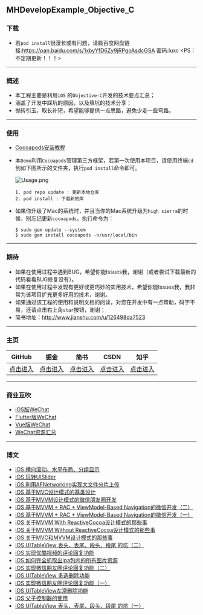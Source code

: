 ## MHDevelopExample_Objective_C

### 下载
- 若`pod install`很漫长或有问题，请戳百度网盘链接:https://pan.baidu.com/s/1xbyYfD6Zy9jRPgoAsdcGSA  密码:luxc <PS：不定期更新！！！>

---

### 概述
- 本工程主要是利用`iOS` 的`Objective-C`开发的技术要点汇总；
- 涵盖了开发中踩坑的原因，以及填坑的技术分享；
- 抛砖引玉，取长补短，希望能够提供一点思路，避免少走一些弯路。

---

### 使用
- [Cocoapods安装教程](https://www.cnblogs.com/chuancheng/p/8443677.html) 
- 本`Demo`利用`Cocoapods`管理第三方框架，若第一次使用本项目，请使用终端`cd`到如下图所示的文件夹，执行`pod install`命令即可。

	![Usage.png](https://github.com/CoderMikeHe/MHDevelopExample_Objective_C/blob/master/MHDevelopExample/SnapShot/Usage.png)
	
	```
	1. pod repo update : 更新本地仓库
	2. pod install : 下载新的库
	```
- 如果你升级了Mac的系统时，并且当你的Mac系统升级为` high sierra `的时候，别忘记更新`cocoapods`。执行命令为：

	```
	$ sudo gem update --system
	$ sudo gem install cocoapods -n/usr/local/bin
	```
---

### 期待
- 如果在使用过程中遇到BUG，希望你能Issues我，谢谢（或者尝试下载最新的代码看看BUG修复没有）。
- 如果在使用过程中发现有更好或更巧妙的实用技术，希望你能Issues我，我非常为该项目扩充更多好用的技术，谢谢。
- 如果通过该工程的使用和说明文档的阅读，对您在开发中有一点帮助，码字不易，还请点击右上角`star`按钮，谢谢；
- 简书地址：<http://www.jianshu.com/u/126498da7523>

---

### 主页

|                   GitHub                   |                            掘金                             |                        简书                        |                     CSDN                     | 知乎                                                 |
| :----------------------------------------: | :---------------------------------------------------------: | :------------------------------------------------: | :------------------------------------------: | ---------------------------------------------------- |
| [点击进入](https://github.com/CoderMikeHe) | [点击进入](https://juejin.im/user/59128ee21b69e6006868d639) | [点击进入](https://www.jianshu.com/u/126498da7523) | [点击进入](https://blog.csdn.net/u011581932) | [点击进入](https://www.zhihu.com/people/codermikehe) |

---

### 商业互吹
- [iOS版WeChat](https://github.com/CoderMikeHe/WeChat)
- [Flutter版WeChat](https://github.com/CoderMikeHe/flutter_wechat)
- [Vue版WeChat](https://github.com/CoderMikeHe/vue-wechat)
- [WeChat资源汇总](https://github.com/CoderMikeHe/WeChat_Resource)

---

### 博文
- [iOS 横向滚动、水平布局、分组显示](https://www.jianshu.com/p/b21f48e1abbb)
- [iOS 玩转UISlider](https://www.jianshu.com/p/9dc78695302b)
- [iOS 利用AFNetworking实现大文件分片上传](https://www.jianshu.com/p/7919c620967e)
- [iOS 基于MVC设计模式的基类设计](https://www.jianshu.com/p/1078a8d5d415)
- [iOS 基于MVVM设计模式的微信朋友圈开发](https://www.jianshu.com/p/2f161f6a310f)
- [iOS 基于MVVM + RAC + ViewModel-Based Navigation的微信开发（二）](https://www.jianshu.com/p/8c35fc02f47b)
- [iOS 基于MVVM + RAC + ViewModel-Based Navigation的微信开发（一）](https://www.jianshu.com/p/fd407a4ecb8e)
- [iOS 关于MVVM With ReactiveCocoa设计模式的那些事](https://www.jianshu.com/p/a0c22492a620)
- [iOS 关于MVVM Without ReactiveCocoa设计模式的那些事](https://www.jianshu.com/p/db8400e1d40e)
- [iOS 关于MVC和MVVM设计模式的那些事](https://www.jianshu.com/p/caaa173071f3)
- [iOS UITableView 表头、表尾、段头、段尾 的坑（二）](https://www.jianshu.com/p/127bc31e1519)
- [iOS 实现优酷视频的评论回复功能](https://www.jianshu.com/p/feb14f4eee1c)
- [iOS 如何完全抓取出ipa包内的所有图片资源](https://www.jianshu.com/p/e6d7e1170ae6)
- [iOS 实现微信朋友圈评论回复功能（二）](https://www.jianshu.com/p/733733fd042d)
- [iOS UITableView 多选删除功能](https://www.jianshu.com/p/1d82befe9988)
- [iOS 实现微信朋友圈评论回复功能（一）](https://www.jianshu.com/p/395bac3648a7)
- [iOS UITableView左滑删除功能](https://www.jianshu.com/p/4c53901062eb)
- [iOS 父子控制器的使用](https://www.jianshu.com/p/ef48ddb4d7e3)
- [iOS UITableView 表头、表尾、段头、段尾 的坑（一）](https://www.jianshu.com/p/f1001599de49)


